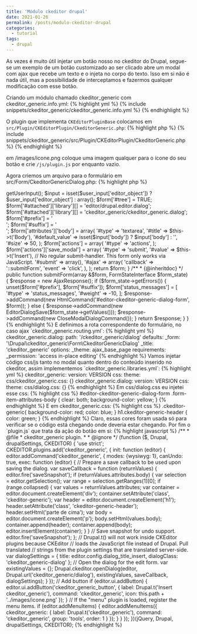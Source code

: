 ```yaml
---
title: 'Módulo ckeditor drupal'
date: 2021-01-26
permalink: /posts/modulo-ckeditor-drupal
categories:
  - tutorial
tags:
  - drupal
---
```


As vezes é muito útil injetar um botão nosso no ckeditor do Drupal,
segue-se um exemplo de um botão customizado ao ser clicado abre um modal com ajax
que recebe um texto e o injeta no corpo do texto. Isso em si não é nada útil,
mas a possibilidade de interceptamos e fazermos qualquer modificação com esse botão.

Criando um módulo chamado ckeditor_generic com ckeditor_generic.info.yml:
{% highlight yml %}
{% include snippets/ckeditor_generic/ckeditor_generic.info.yml %}
{% endhighlight %}

O plugin que implementa `CKEditorPluginBase` colocamos em `src/Plugin/CKEditorPlugin/CkeditorGeneric.php`:
{% highlight php %}
{% include snippets/ckeditor_generic/src/Plugin/CKEditorPlugin/CkeditorGeneric.php %}
{% endhighlight %}

em /images/icone.png coloque uma imagem qualquer para o ícone do seu botão e
crie `/js/plugin.js` por enquanto vazio.

Agora criemos um arquivo para o formulário em src/Form/CkeditorGenericDialog.php:
{% highlight php %}
<?php

namespace Drupal\ckeditor_generic\Form;

use Drupal\Core\Form\FormBase;
use Drupal\Core\Form\FormStateInterface;
use Drupal\filter\Entity\FilterFormat;
use Drupal\Core\Ajax\AjaxResponse;
use Drupal\Core\Ajax\HtmlCommand;
use Drupal\editor\Ajax\EditorDialogSave;
use Drupal\Core\Ajax\CloseModalDialogCommand;

class CkeditorGenericDialog extends FormBase {

  /**
   * {@inheritdoc}
   */
  public function getFormId() {
    return 'editor_ckeditor_generic_dialog';
  }

  /**
   * {@inheritdoc}
   *
   * @param \Drupal\filter\Entity\FilterFormat $filter_format
   *   The filter format for which this dialog corresponds.
   */
  public function buildForm(array $form, FormStateInterface $form_state, FilterFormat $filter_format = NULL) {

    $user_input = $form_state->getUserInput();
    $input = isset($user_input['editor_object']) ? $user_input['editor_object'] : array();

    $form['#tree'] = TRUE;
    $form['#attached']['library'][] = 'editor/drupal.editor.dialog';
    $form['#attached']['library'][] = 'ckeditor_generic/ckeditor_generic.dialog';

    $form['#prefix'] = '<div id="editor-ckeditor-generic-dialog-form">';
    $form['#suffix'] = '</div>';

    $form['attributes']['body'] = array(
      '#type' => 'textarea',
      '#title' => $this->t('Body'),
      '#default_value' => isset($input['body']) ? $input['body'] : '',
      '#size' => 50,
    );

    $form['actions'] = array(
      '#type' => 'actions',
    );
    $form['actions']['save_modal'] = array(
      '#type' => 'submit',
      '#value' => $this->t('Insert'),
      // No regular submit-handler. This form only works via JavaScript.
      '#submit' => array(),
      '#ajax' => array(
        'callback' => '::submitForm',
        'event' => 'click',
      ),
    );

    return $form;
  }

  /**
   * {@inheritdoc}
   */
  public function submitForm(array &$form, FormStateInterface $form_state) {
    $response = new AjaxResponse();

    if ($form_state->getErrors()) {
      unset($form['#prefix'], $form['#suffix']);
      $form['status_messages'] = [
        '#type' => 'status_messages',
        '#weight' => -10,
      ];
      $response->addCommand(new HtmlCommand('#editor-ckeditor-generic-dialog-form', $form));
    }
    else {
      $response->addCommand(new EditorDialogSave($form_state->getValues()));
      $response->addCommand(new CloseModalDialogCommand());
    }

    return $response;
  }

}
{% endhighlight %}

E definimos a rota correspondente do formulário, no caso ajax `ckeditor_generic.routing.yml`:
{% highlight yml %}
ckeditor_generic.dialog:
  path: '/ckeditor_generic/dialog'
  defaults:
    _form: '\Drupal\ckeditor_generic\Form\CkeditorGenericDialog'
    _title: 'ckeditor_generic'
  options:
    _theme: ajax_base_page
  requirements:
    _permission: 'access in-place editing'
{% endhighlight %}

Vamos injetar código css/js tanto no modal quanto dentro do conteúdo
inserido no ckeditor, assim implementemos `ckeditor_generic.libraries.yml`:
{% highlight yml %}
ckeditor_generic:
  version: VERSION
  css:
    theme:
      css/ckeditor_generic.css: {}

ckeditor_generic.dialog:
  version: VERSION
  css:
    theme:
      css/dialog.css: {}
{% endhighlight %}

Em css/dialog.css eu injetei esse css:
{% highlight css %}
#editor-ckeditor-generic-dialog-form .form-item-attributes-body {
  clear: both;
  background-color: yellow;
}
{% endhighlight %}

E em ckeditor_generic.css:
{% highlight css %}
.ckeditor-generic{
    background-color: red;
    color: blue;
}

h1.ckeditor-generic-header {
    color: green;
}
{% endhighlight %}
Claro, essas cores foram usada só para verificar se o código está chegando onde
deveria estar chegando.

Por fim o `plugin.js` que trata da ação do botão em si:
{% highlight javascript %}

/**
 * @file
 * ckeditor_generic plugin.
 *
 * @ignore
 */

(function ($, Drupal, drupalSettings, CKEDITOR) {

    'use strict';
  
    CKEDITOR.plugins.add('ckeditor_generic', {
      init: function (editor) {
        editor.addCommand('ckeditor_generic', {
          modes: {wysiwyg: 1},
          canUndo: true,
          exec: function (editor) {

            // Prepare a save callback to be used upon saving the dialog.
            var saveCallback = function (returnValues) {
              editor.fire('saveSnapshot');
  
              if (returnValues.attributes.body) {
                var selection = editor.getSelection();
                var range = selection.getRanges(1)[0];
  
                if (range.collapsed) {
                  var values = returnValues.attributes;

                  var container = editor.document.createElement('div');
                  container.setAttribute('class', 'ckeditor-generic');
  
                  var header = editor.document.createElement('h1');
                  header.setAttribute('class', 'ckeditor-generic-header');

                  header.setHtml('parte de cima');
  
                  var body = editor.document.createElement('p');
                  body.setHtml(values.body);
  
                  container.append(header);
                  container.append(body);
  
                  editor.insertElement(container);

                }
                
              }
  
              // Save snapshot for undo support.
              editor.fire('saveSnapshot');
            };
            // Drupal.t() will not work inside CKEditor plugins because CKEditor
            // loads the JavaScript file instead of Drupal. Pull translated
            // strings from the plugin settings that are translated server-side.
            var dialogSettings = {
              title: editor.config.dialog_title_insert,
              dialogClass: 'ckeditor_generic-dialog'
            };
  
            // Open the dialog for the edit form.
            var existingValues = {};
            Drupal.ckeditor.openDialog(editor, Drupal.url('ckeditor_generic/dialog'), existingValues, saveCallback, dialogSettings);
          }
        });

        // Add button
        if (editor.ui.addButton) {
          editor.ui.addButton('ckeditor_generic_button', {
            label: Drupal.t('Insert ckeditor_generic'),
            command: 'ckeditor_generic',
            icon: this.path +  '../images/icone.png'
          });
        }
  
        // If the "menu" plugin is loaded, register the menu items.
        if (editor.addMenuItems) {
          editor.addMenuItems({
            ckeditor_generic: {
              label: Drupal.t('ckeditor_generic'),
              command: 'ckeditor_generic',
              group: 'tools',
              order: 1
            }
          });
        }
      }
    });
  
  })(jQuery, Drupal, drupalSettings, CKEDITOR);
{% endhighlight %}

